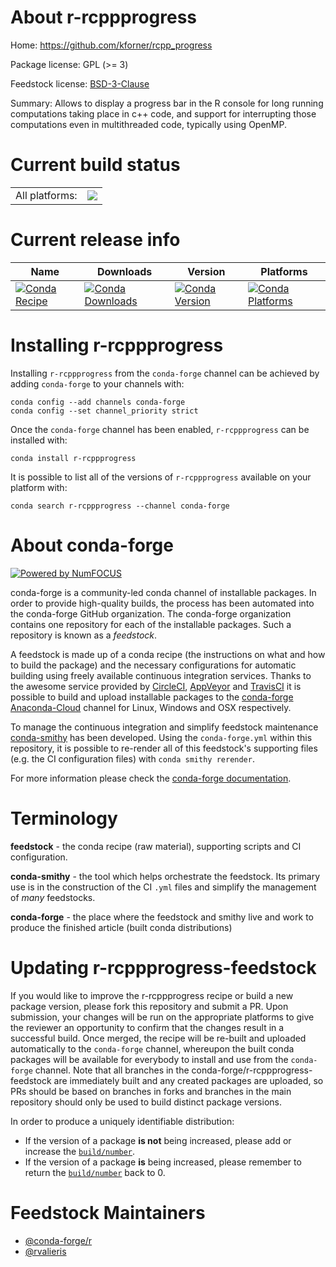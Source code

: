About r-rcppprogress
====================

Home: https://github.com/kforner/rcpp_progress

Package license: GPL (>= 3)

Feedstock license: [BSD-3-Clause](https://github.com/conda-forge/r-rcppprogress-feedstock/blob/master/LICENSE.txt)

Summary: Allows to display a progress bar in the R console for long running computations taking place in c++ code, and support for interrupting those computations even in multithreaded code, typically using OpenMP.

Current build status
====================


<table><tr><td>All platforms:</td>
    <td>
      <a href="https://dev.azure.com/conda-forge/feedstock-builds/_build/latest?definitionId=1520&branchName=master">
        <img src="https://dev.azure.com/conda-forge/feedstock-builds/_apis/build/status/r-rcppprogress-feedstock?branchName=master">
      </a>
    </td>
  </tr>
</table>

Current release info
====================

| Name | Downloads | Version | Platforms |
| --- | --- | --- | --- |
| [![Conda Recipe](https://img.shields.io/badge/recipe-r--rcppprogress-green.svg)](https://anaconda.org/conda-forge/r-rcppprogress) | [![Conda Downloads](https://img.shields.io/conda/dn/conda-forge/r-rcppprogress.svg)](https://anaconda.org/conda-forge/r-rcppprogress) | [![Conda Version](https://img.shields.io/conda/vn/conda-forge/r-rcppprogress.svg)](https://anaconda.org/conda-forge/r-rcppprogress) | [![Conda Platforms](https://img.shields.io/conda/pn/conda-forge/r-rcppprogress.svg)](https://anaconda.org/conda-forge/r-rcppprogress) |

Installing r-rcppprogress
=========================

Installing `r-rcppprogress` from the `conda-forge` channel can be achieved by adding `conda-forge` to your channels with:

```
conda config --add channels conda-forge
conda config --set channel_priority strict
```

Once the `conda-forge` channel has been enabled, `r-rcppprogress` can be installed with:

```
conda install r-rcppprogress
```

It is possible to list all of the versions of `r-rcppprogress` available on your platform with:

```
conda search r-rcppprogress --channel conda-forge
```


About conda-forge
=================

[![Powered by NumFOCUS](https://img.shields.io/badge/powered%20by-NumFOCUS-orange.svg?style=flat&colorA=E1523D&colorB=007D8A)](http://numfocus.org)

conda-forge is a community-led conda channel of installable packages.
In order to provide high-quality builds, the process has been automated into the
conda-forge GitHub organization. The conda-forge organization contains one repository
for each of the installable packages. Such a repository is known as a *feedstock*.

A feedstock is made up of a conda recipe (the instructions on what and how to build
the package) and the necessary configurations for automatic building using freely
available continuous integration services. Thanks to the awesome service provided by
[CircleCI](https://circleci.com/), [AppVeyor](https://www.appveyor.com/)
and [TravisCI](https://travis-ci.com/) it is possible to build and upload installable
packages to the [conda-forge](https://anaconda.org/conda-forge)
[Anaconda-Cloud](https://anaconda.org/) channel for Linux, Windows and OSX respectively.

To manage the continuous integration and simplify feedstock maintenance
[conda-smithy](https://github.com/conda-forge/conda-smithy) has been developed.
Using the ``conda-forge.yml`` within this repository, it is possible to re-render all of
this feedstock's supporting files (e.g. the CI configuration files) with ``conda smithy rerender``.

For more information please check the [conda-forge documentation](https://conda-forge.org/docs/).

Terminology
===========

**feedstock** - the conda recipe (raw material), supporting scripts and CI configuration.

**conda-smithy** - the tool which helps orchestrate the feedstock.
                   Its primary use is in the construction of the CI ``.yml`` files
                   and simplify the management of *many* feedstocks.

**conda-forge** - the place where the feedstock and smithy live and work to
                  produce the finished article (built conda distributions)


Updating r-rcppprogress-feedstock
=================================

If you would like to improve the r-rcppprogress recipe or build a new
package version, please fork this repository and submit a PR. Upon submission,
your changes will be run on the appropriate platforms to give the reviewer an
opportunity to confirm that the changes result in a successful build. Once
merged, the recipe will be re-built and uploaded automatically to the
`conda-forge` channel, whereupon the built conda packages will be available for
everybody to install and use from the `conda-forge` channel.
Note that all branches in the conda-forge/r-rcppprogress-feedstock are
immediately built and any created packages are uploaded, so PRs should be based
on branches in forks and branches in the main repository should only be used to
build distinct package versions.

In order to produce a uniquely identifiable distribution:
 * If the version of a package **is not** being increased, please add or increase
   the [``build/number``](https://docs.conda.io/projects/conda-build/en/latest/resources/define-metadata.html#build-number-and-string).
 * If the version of a package **is** being increased, please remember to return
   the [``build/number``](https://docs.conda.io/projects/conda-build/en/latest/resources/define-metadata.html#build-number-and-string)
   back to 0.

Feedstock Maintainers
=====================

* [@conda-forge/r](https://github.com/conda-forge/r/)
* [@rvalieris](https://github.com/rvalieris/)

